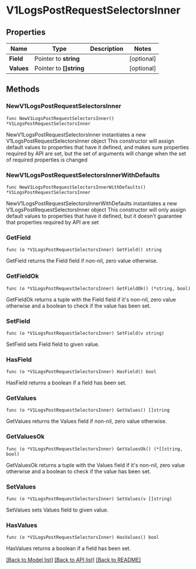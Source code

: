 # V1LogsPostRequestSelectorsInner

## Properties

Name | Type | Description | Notes
------------ | ------------- | ------------- | -------------
**Field** | Pointer to **string** |  | [optional] 
**Values** | Pointer to **[]string** |  | [optional] 

## Methods

### NewV1LogsPostRequestSelectorsInner

`func NewV1LogsPostRequestSelectorsInner() *V1LogsPostRequestSelectorsInner`

NewV1LogsPostRequestSelectorsInner instantiates a new V1LogsPostRequestSelectorsInner object
This constructor will assign default values to properties that have it defined,
and makes sure properties required by API are set, but the set of arguments
will change when the set of required properties is changed

### NewV1LogsPostRequestSelectorsInnerWithDefaults

`func NewV1LogsPostRequestSelectorsInnerWithDefaults() *V1LogsPostRequestSelectorsInner`

NewV1LogsPostRequestSelectorsInnerWithDefaults instantiates a new V1LogsPostRequestSelectorsInner object
This constructor will only assign default values to properties that have it defined,
but it doesn't guarantee that properties required by API are set

### GetField

`func (o *V1LogsPostRequestSelectorsInner) GetField() string`

GetField returns the Field field if non-nil, zero value otherwise.

### GetFieldOk

`func (o *V1LogsPostRequestSelectorsInner) GetFieldOk() (*string, bool)`

GetFieldOk returns a tuple with the Field field if it's non-nil, zero value otherwise
and a boolean to check if the value has been set.

### SetField

`func (o *V1LogsPostRequestSelectorsInner) SetField(v string)`

SetField sets Field field to given value.

### HasField

`func (o *V1LogsPostRequestSelectorsInner) HasField() bool`

HasField returns a boolean if a field has been set.

### GetValues

`func (o *V1LogsPostRequestSelectorsInner) GetValues() []string`

GetValues returns the Values field if non-nil, zero value otherwise.

### GetValuesOk

`func (o *V1LogsPostRequestSelectorsInner) GetValuesOk() (*[]string, bool)`

GetValuesOk returns a tuple with the Values field if it's non-nil, zero value otherwise
and a boolean to check if the value has been set.

### SetValues

`func (o *V1LogsPostRequestSelectorsInner) SetValues(v []string)`

SetValues sets Values field to given value.

### HasValues

`func (o *V1LogsPostRequestSelectorsInner) HasValues() bool`

HasValues returns a boolean if a field has been set.


[[Back to Model list]](../README.md#documentation-for-models) [[Back to API list]](../README.md#documentation-for-api-endpoints) [[Back to README]](../README.md)


